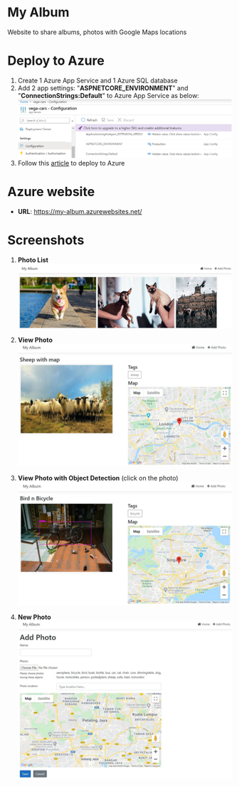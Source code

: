 # My Album
Website to share albums, photos with Google Maps locations
# Deploy to Azure
1. Create 1 Azure App Service and 1 Azure SQL database
2. Add 2 app settings: "**ASPNETCORE_ENVIRONMENT**" and "**ConnectionStrings:Default**" to Azure App Service as below:
![App Settings](https://raw.githubusercontent.com/NhatTanVu/vega/master/_screenshots/Add%20App%20Settings.PNG)
3. Follow this [article](https://docs.microsoft.com/en-us/aspnet/core/tutorials/publish-to-azure-webapp-using-vscode?view=aspnetcore-3.1) to deploy to Azure
# Azure website
* **URL**: https://my-album.azurewebsites.net/
# Screenshots
1. **Photo List**\
![Photo List](https://raw.githubusercontent.com/NhatTanVu/myalbum/master/_screenshots/photo_list.JPG?raw=true)

2. **View Photo**\
![View Photo](https://raw.githubusercontent.com/NhatTanVu/myalbum/master/_screenshots/view_photo.JPG?raw=true)

3. **View Photo with Object Detection** (click on the photo)
![View Photo with Object Detection](https://raw.githubusercontent.com/NhatTanVu/myalbum/master/_screenshots/view_photo_object_detection.JPG?raw=true)

4. **New Photo**\
![New Photo](https://raw.githubusercontent.com/NhatTanVu/myalbum/master/_screenshots/new_photo.JPG?raw=true)
